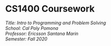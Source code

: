 # CS1400 Coursework

_Title: Intro to Programming and Problem Solving_  
_School: Cal Poly Pomona_  
_Professor: Ericsson Santana Marin_  
_Semester: Fall 2020_
